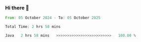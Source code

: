 ### Hi there 👋

<!--START_SECTION:waka-->

```rust
From: 05 October 2024 - To: 05 October 2025

Total Time: 2 hrs 58 mins

Java   2 hrs 58 mins   >>>>>>>>>>>>>>>>>>>>>>>>>   100.00 %
```

<!--END_SECTION:waka-->
